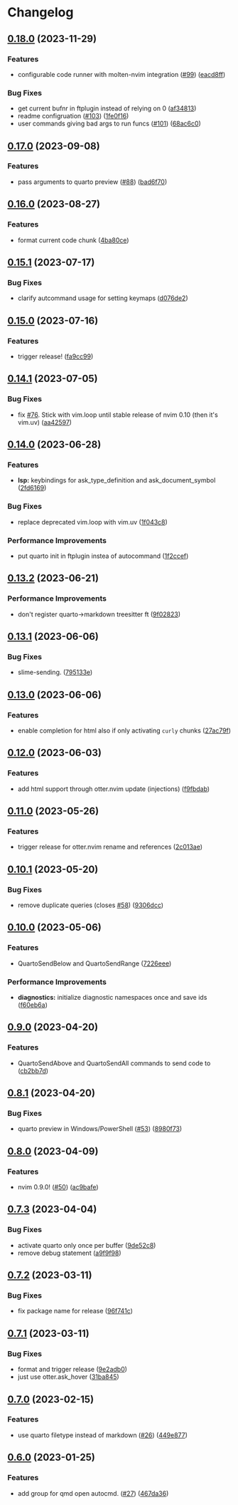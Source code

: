 # Changelog

## [0.18.0](https://github.com/quarto-dev/quarto-nvim/compare/v0.17.0...v0.18.0) (2023-11-29)


### Features

* configurable code runner with molten-nvim integration ([#99](https://github.com/quarto-dev/quarto-nvim/issues/99)) ([eacd8ff](https://github.com/quarto-dev/quarto-nvim/commit/eacd8ff211923c1b11a021ae6291bc34d9472948))


### Bug Fixes

* get current bufnr in ftplugin instead of relying on 0 ([af34813](https://github.com/quarto-dev/quarto-nvim/commit/af3481378ba7b664499fd1bbb9ae5fd6612d04fc))
* readme configruation ([#103](https://github.com/quarto-dev/quarto-nvim/issues/103)) ([1fe0f16](https://github.com/quarto-dev/quarto-nvim/commit/1fe0f163c42efdddb4d8b9ac8ac0e55eb20ff17c))
* user commands giving bad args to run funcs ([#101](https://github.com/quarto-dev/quarto-nvim/issues/101)) ([68ac6c0](https://github.com/quarto-dev/quarto-nvim/commit/68ac6c0500bcd0f3e978bd16c7d56e93ee8928da))

## [0.17.0](https://github.com/quarto-dev/quarto-nvim/compare/v0.16.0...v0.17.0) (2023-09-08)


### Features

* pass arguments to quarto preview ([#88](https://github.com/quarto-dev/quarto-nvim/issues/88)) ([bad6f70](https://github.com/quarto-dev/quarto-nvim/commit/bad6f70269bcaf063513782c085aa2295ed3af25))

## [0.16.0](https://github.com/quarto-dev/quarto-nvim/compare/v0.15.1...v0.16.0) (2023-08-27)


### Features

* format current code chunk ([4ba80ce](https://github.com/quarto-dev/quarto-nvim/commit/4ba80ce2ba73811228df88f4aa5294f528912417))

## [0.15.1](https://github.com/quarto-dev/quarto-nvim/compare/v0.15.0...v0.15.1) (2023-07-17)


### Bug Fixes

* clarify autcommand usage for setting keymaps ([d076de2](https://github.com/quarto-dev/quarto-nvim/commit/d076de2a43ad6b856b64da29dfa89cc1f6fba3f1))

## [0.15.0](https://github.com/quarto-dev/quarto-nvim/compare/v0.14.1...v0.15.0) (2023-07-16)


### Features

* trigger release! ([fa9cc99](https://github.com/quarto-dev/quarto-nvim/commit/fa9cc994c4d76fa1e72778f5857cb8038451499f))

## [0.14.1](https://github.com/quarto-dev/quarto-nvim/compare/v0.14.0...v0.14.1) (2023-07-05)


### Bug Fixes

* fix [#76](https://github.com/quarto-dev/quarto-nvim/issues/76). Stick with vim.loop until stable release of nvim 0.10 (then it's vim.uv) ([aa42597](https://github.com/quarto-dev/quarto-nvim/commit/aa4259729e8b0878be8e06e98f601569059284b9))

## [0.14.0](https://github.com/quarto-dev/quarto-nvim/compare/v0.13.2...v0.14.0) (2023-06-28)


### Features

* **lsp:** keybindings for ask_type_definition and ask_document_symbol ([2fd6169](https://github.com/quarto-dev/quarto-nvim/commit/2fd616956e65c9073d043eb631e251da6faa3404))


### Bug Fixes

* replace deprecated vim.loop with vim.uv ([1f043c8](https://github.com/quarto-dev/quarto-nvim/commit/1f043c81ec9e75046a6e1f315561e6333656d5c7))


### Performance Improvements

* put quarto init in ftplugin instea of autocommand ([1f2ccef](https://github.com/quarto-dev/quarto-nvim/commit/1f2ccefc22d3cad64bd10782b1670d8b6835cf1e))

## [0.13.2](https://github.com/quarto-dev/quarto-nvim/compare/v0.13.1...v0.13.2) (2023-06-21)


### Performance Improvements

* don't register quarto-&gt;markdown treesitter ft ([9f02823](https://github.com/quarto-dev/quarto-nvim/commit/9f02823d7b38b2e9c578bac085c430f14b74df3b))

## [0.13.1](https://github.com/quarto-dev/quarto-nvim/compare/v0.13.0...v0.13.1) (2023-06-06)


### Bug Fixes

* slime-sending. ([795133e](https://github.com/quarto-dev/quarto-nvim/commit/795133eaa3ee9995674d81f8718623f5aaf03bca))

## [0.13.0](https://github.com/quarto-dev/quarto-nvim/compare/v0.12.0...v0.13.0) (2023-06-06)


### Features

* enable completion for html also if only activating `curly` chunks ([27ac79f](https://github.com/quarto-dev/quarto-nvim/commit/27ac79fb897cee6452d05711241ff6318cd25a9d))

## [0.12.0](https://github.com/quarto-dev/quarto-nvim/compare/v0.11.0...v0.12.0) (2023-06-03)


### Features

* add html support through otter.nvim update (injections) ([f9fbdab](https://github.com/quarto-dev/quarto-nvim/commit/f9fbdab68d4af02733e1b983f494ecd56e8f1050))

## [0.11.0](https://github.com/quarto-dev/quarto-nvim/compare/v0.10.1...v0.11.0) (2023-05-26)


### Features

* trigger release for otter.nvim rename and references ([2c013ae](https://github.com/quarto-dev/quarto-nvim/commit/2c013ae7f05554a78d9cb956ec73444513f336bf))

## [0.10.1](https://github.com/quarto-dev/quarto-nvim/compare/v0.10.0...v0.10.1) (2023-05-20)


### Bug Fixes

* remove duplicate queries (closes [#58](https://github.com/quarto-dev/quarto-nvim/issues/58)) ([9306dcc](https://github.com/quarto-dev/quarto-nvim/commit/9306dcc7272655e46712a26a15c65d801b8b7b2e))

## [0.10.0](https://github.com/quarto-dev/quarto-nvim/compare/v0.9.0...v0.10.0) (2023-05-06)


### Features

* QuartoSendBelow and QuartoSendRange ([7226eee](https://github.com/quarto-dev/quarto-nvim/commit/7226eeecd42182c0051a0959983e15e9a4e0b939))


### Performance Improvements

* **diagnostics:** initialize diagnostic namespaces once and save ids ([f60eb6a](https://github.com/quarto-dev/quarto-nvim/commit/f60eb6a877c17af8c92490e96148172463b68627))

## [0.9.0](https://github.com/quarto-dev/quarto-nvim/compare/v0.8.1...v0.9.0) (2023-04-20)


### Features

* QuartoSendAbove and QuartoSendAll commands to send code to ([cb2bb7d](https://github.com/quarto-dev/quarto-nvim/commit/cb2bb7d47f02b5abfa60fa80d24fe4b4b9120d92))

## [0.8.1](https://github.com/quarto-dev/quarto-nvim/compare/v0.8.0...v0.8.1) (2023-04-20)


### Bug Fixes

* quarto preview in Windows/PowerShell ([#53](https://github.com/quarto-dev/quarto-nvim/issues/53)) ([8980f73](https://github.com/quarto-dev/quarto-nvim/commit/8980f739045867b2c59612e380ecb32dbf3df803))

## [0.8.0](https://github.com/quarto-dev/quarto-nvim/compare/v0.7.3...v0.8.0) (2023-04-09)


### Features

* nvim 0.9.0! ([#50](https://github.com/quarto-dev/quarto-nvim/issues/50)) ([ac9bafe](https://github.com/quarto-dev/quarto-nvim/commit/ac9bafe821aecfa7e3071d5b6e936588e0deff4c))

## [0.7.3](https://github.com/quarto-dev/quarto-nvim/compare/v0.7.2...v0.7.3) (2023-04-04)


### Bug Fixes

* activate quarto only once per buffer ([9de52c8](https://github.com/quarto-dev/quarto-nvim/commit/9de52c85423fbc218f7324be4af662c32aee3da9))
* remove debug statement ([a9f9f98](https://github.com/quarto-dev/quarto-nvim/commit/a9f9f98da951ee7146d519ddc624013e6bdcd6aa))

## [0.7.2](https://github.com/quarto-dev/quarto-nvim/compare/v0.7.1...v0.7.2) (2023-03-11)


### Bug Fixes

* fix package name for release ([96f741c](https://github.com/quarto-dev/quarto-nvim/commit/96f741cd04dd769e9ce1c1aaa913ee6296594a47))

## [0.7.1](https://github.com/quarto-dev/quarto-nvim/compare/v0.7.0...v0.7.1) (2023-03-11)


### Bug Fixes

* format and trigger release ([9e2adb0](https://github.com/quarto-dev/quarto-nvim/commit/9e2adb0e93e2d3c7ae1ce0471bcd8113faa03521))
* just use otter.ask_hover ([31ba845](https://github.com/quarto-dev/quarto-nvim/commit/31ba845274e2a1f77dd5ebe2890e182856776a15))

## [0.7.0](https://github.com/quarto-dev/quarto-nvim/compare/v0.6.0...v0.7.0) (2023-02-15)


### Features

* use quarto filetype instead of markdown ([#26](https://github.com/quarto-dev/quarto-nvim/issues/26)) ([449e877](https://github.com/quarto-dev/quarto-nvim/commit/449e877005d544dc931be36177728482aec49a03))

## [0.6.0](https://github.com/quarto-dev/quarto-nvim/compare/v0.5.3...v0.6.0) (2023-01-25)


### Features

* add group for qmd open autocmd. ([#27](https://github.com/quarto-dev/quarto-nvim/issues/27)) ([467da36](https://github.com/quarto-dev/quarto-nvim/commit/467da365225d9606e074cdb8eb7cb3e520ecc270))
